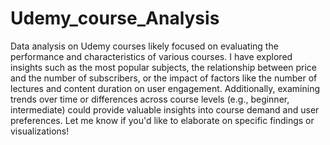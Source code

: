 # Udemy_course_Analysis
Data analysis on Udemy courses likely focused on evaluating the performance and characteristics of various courses. I  have explored insights such as the most popular subjects, the relationship between price and the number of subscribers, or the impact of factors like the number of lectures and content duration on user engagement. Additionally, examining trends over time or differences across course levels (e.g., beginner, intermediate) could provide valuable insights into course demand and user preferences. Let me know if you'd like to elaborate on specific findings or visualizations!
